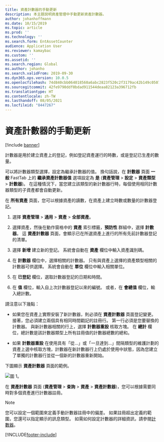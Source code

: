 ```yaml
---
title: 資產計數器的手動更新
description: 本主題說明資產管理中手動更新資產計數器。
author: johanhoffmann
ms.date: 10/15/2019
ms.topic: article
ms.prod: ''
ms.technology: ''
ms.search.form: EntAssetCounter
audience: Application User
ms.reviewer: kamaybac
ms.custom: ''
ms.assetid: ''
ms.search.region: Global
ms.author: johanho
ms.search.validFrom: 2019-09-30
ms.dyn365.ops.version: 10.0.5
ms.openlocfilehash: 74d840cbb064018560a6abc2823f520c2f3179ac42b149c0507c9421a4e73391
ms.sourcegitcommit: 42fe9790ddf0bdad911544deaa82123a396712fb
ms.translationtype: HT
ms.contentlocale: zh-TW
ms.lasthandoff: 08/05/2021
ms.locfileid: "8447267"
---
```

# <a name="manual-update-of-asset-counters"></a>資產計數器的手動更新

[!include [banner](../../includes/banner.md)]



計數器是用於建立資產上的登記，例如登記資產運行的時數，或是登記已生產的數量。

可以將計數器類型選擇，設定為繼承計數器的值。 換句話說，在 **計數器** 頁面 **一般** FastTab 上的 **繼承資產計數器值** 選項設定為 **是** (**資產管理** > **設定** > **資產類型** > **計數器**)。 在這種情況下，當您建立該類型的新計數器行時，每個使用相同計數器類型的子資產都會自動更新。

在 **所有資產** 頁面，您可以根據資產的讀數，在資產上建立時數或數量的計數器登記。

1. 選擇 **資產管理** > **通用** > **資產** > **全部資產**。

2. 選擇資產，然後在動作窗格中的 **資產** 索引標籤，**預防性** 群組中，選擇 **計數器**。 這 **資產計數器** 頁面，會顯示已在所選資產上進行的所有先前計數器登記的清單。

3. 選擇 **新增** 建立新的登記。 系統會自動在 **資產** 欄位中輸入資產識別碼。

4. 在 **計數器** 欄位中，選擇相關的計數器。 只有與資產上選擇的資產類型相關的計數器可供選擇。 系統會自動在 **單位** 欄位中輸入相關單位。

5. 在 **已登記** 欄位，選取計數器登記的日期和時間。

6. 在 **值** 欄位，輸入自上次計數器登記以來的編號。 或者，在 **會總值** 欄位，輸入總計數。

請注意以下幾點：

- 如果您在資產上實際安裝了新計數器，則必須在 **資產計數器** 頁面登記變更。 接著，您必須建立兩個具有相同時間戳記的註冊行。 第一行必須是您要替換的計數器。 與新計數器相關的行上，選擇 **計數器重設** 核取方塊。 在 **總計** 欄位，總計數是該計數器類型上所有註冊值的計數器總數的總和。

- 如果 **計數器重設** 在使用具有「從...」或「一旦達到...」間隔類型的維護計劃的資產上選中核取方塊，計數器在新計數器行上仍處於使用中狀態，因為您建立了單獨的計數器行並從一個新的計數器重新開始。

下圖顯示 **資產計數器** 頁面的範例。

![圖 1。](media/11-work-orders.png)

在 **資產計數器** 頁面 (**資產管理** > **查詢** > **資產** > **資產計數器**)，您可以根據需要同時對多個資產進行計數器註冊。

>[!NOTE]
>您可以設定一個範圍來定義手動計數器註冊中的偏差。 如果註冊超出定義的範圍，您還可以指定顯示的訊息類型。 如需如何設定計數器的詳細資訊，請參閱[計數器](../setup-for-objects/counters.md)。



[!INCLUDE[footer-include](../../../includes/footer-banner.md)]
